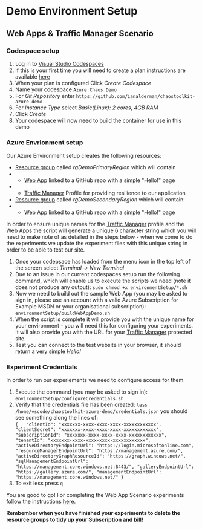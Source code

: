 # Demo Environment Setup #

## Web Apps & Traffic Manager Scenario ##

### Codespace setup ###

1. Log in to [Visual Studio Codespaces](https://online.visualstudio.com/login)
2. If this is your first time you will need to create a plan instructions are available [here](https://docs.microsoft.com/en-us/visualstudio/codespaces/quickstarts/browser)
3. When your plan is configured Click *Create Codespace*
4. Name your codespace `Azure Chaos Demo`
5. For *Git Repository* enter `https://github.com/ianalderman/chaostoolkit-azure-demo`
6. For *Instance Type* select *Basic(Linux): 2 cores, 4GB RAM*
7. Click *Create*
8. Your codespace will now need to build the container for use in this demo

### Azure Envrionment setup ###
Our Azure Environment setup creates the following resources:
- [Resource group](https://docs.microsoft.com/en-us/azure/azure-resource-manager/management/overview) called *rgDemoPrimaryRegion* which will contain
- - [Web App](https://azure.microsoft.com/en-us/services/app-service/web/) linked to a GitHub repo with a simple "Hello!" page
- - [Traffic Manager](https://azure.microsoft.com/en-us/services/traffic-manager/) Profile for providing resilience to our application
- [Resource group](https://docs.microsoft.com/en-us/azure/azure-resource-manager/management/overview) called *rgDemoSecondaryRegion* which will contain:
- - [Web App](https://azure.microsoft.com/en-us/services/app-service/web/) linked to a GitHub repo with a simple "Hello!" page

In order to ensure unique names for the [Traffic Manager](https://azure.microsoft.com/en-us/services/traffic-manager/) profile and the [Web Apps](https://azure.microsoft.com/en-us/services/app-service/web/) the script will generate a unique 6 character string which you will need to make note of as detailed in the steps below - when we come to do the experiments we update the experiment files with this unique string in order to be able to test our site. 

1. Once your codepsace has loaded from the menu icon in the top left of the screen select *Terminal -> New Terminal*
2. Due to an issue in our current codespaces setup run the following command, which will enable us to execute the scripts we need (note it does not produce any output): 
`
sudo chmod +x environmentSetup/*.sh
`
3. Now we need to build out the sample Web App (you may be asked to sign in, please use an account with a valid Azure Subscription for Example MSDN or your organisational subscription):
`
environmentSetup/buildWebAppDemo.sh
`
4. When the script is complete it will provide you with the unique name for your environment - you will need this for configuring your experiments.  It will also provide you with the URL for your [Traffic Manager](https://azure.microsoft.com/en-us/services/traffic-manager/) protected site.
5. Test you can connect to the test website in your browser, it should return a very simple *Hello!*

### Experiment Credentials ###

In order to run our experiements we need to configure access for them.

1. Execute the command (you may be asked to sign in): `environmentSetup/configureCredentials.sh`
2. Verify that the credentials file has been created: `less /home/vscode/chaostoolkit-azure-demo/credentials.json` you should see something along the lines of:  
`
{  
  "clientId": "xxxxxxx-xxxx-xxxx-xxxx-xxxxxxxxxxxx",
  "clientSecret": "xxxxxxx-xxxx-xxxx-xxxx-xxxxxxxxxxxx",
  "subscriptionId": "xxxxxxx-xxxx-xxxx-xxxx-xxxxxxxxxxxx",
  "tenantId": "xxxxxxx-xxxx-xxxx-xxxx-xxxxxxxxxxxx",
  "activeDirectoryEndpointUrl": "https://login.microsoftonline.com",
  "resourceManagerEndpointUrl": "https://management.azure.com/",
  "activeDirectoryGraphResourceId": "https://graph.windows.net/",
  "sqlManagementEndpointUrl": "https://management.core.windows.net:8443/",
  "galleryEndpointUrl": "https://gallery.azure.com/",
  "managementEndpointUrl": "https://management.core.windows.net/"
}  
`
3. To exit less press `q`

You are good to go!  For completing the Web App Scenario experiments follow the instructions [here](https://github.com/ianalderman/chaostoolkit-azure-demo/blob/master/webApps_and_TraffcManager/experiments/webApps/README.md).

**Rembember when you have finished your experiments to delete the resource groups to tidy up your Subscription and bill!**

